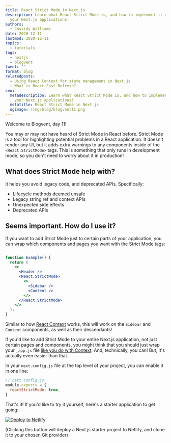 ```yaml
---
title: React Strict Mode in Next.js
description: Learn what React Strict Mode is, and how to implement it across
  your Next.js applications!
authors:
  - Cassidy Williams
date: 2020-12-11
lastmod: 2020-12-11
topics:
  - tutorials
tags:
  - nextjs
  - blogvent
tweet: ""
format: blog
relatedposts:
  - Using React Context for state management in Next.js
  - What is React Fast Refresh?
seo:
  metadescription: Learn what React Strict Mode is, and how to implement it across
    your Next.js applications!
  metatitle: React Strict Mode in Next.js
  ogimage: /img/blog/blogvent11.png
---
```

Welcome to Blogvent, day 11!

You may or may not have heard of Strict Mode in React before. Strict Mode is a tool for highlighting potential problems in a React application. It doesn't render any UI, but it adds extra warnings to any components inside of the `<React.StrictMode>` tags. This is something that only runs in development mode, so you don't need to worry about it in production!

## What does Strict Mode help with?
It helps you avoid legacy code, and deprecated APIs. Specifically:

- Lifecycle methods [deemed unsafe](https://reactjs.org/blog/2018/03/27/update-on-async-rendering.html)
- Legacy string ref and context APIs
- Unexpected side effects
- Deprecated APIs

## Seems important. How do I use it?
If you want to add Strict Mode just to certain parts of your application, you can wrap which components and pages you want with the Strict Mode tags:

```jsx

function Example() {
  return (
    <>
      <Header />
      <React.StrictMode>
        <>
          <Sidebar />
          <Content />
        </>
      </React.StrictMode>
    </>
  );
}
```

Similar to how [React Context](https://reactjs.org/docs/context.html) works, this will work on the `Sidebar` and `Content` components, as well as their descendants!

If you'd like to add Strict Mode to your entire Next.js application, not just certain pages and components, you might think that you should just wrap your `_app.js` file [like you do with Context](https://www.netlify.com/blog/2020/12/01/using-react-context-for-state-management-in-next.js/?utm_source=blog&utm_medium=nextcontext-cs&utm_campaign=devex). And, technically, you can! But, it's actually even easier than that.

In your `next.config.js` file at the top level of your project, you can enable it in one line:

```js
// next.config.js
module.exports = {
  reactStrictMode: true,
}
```

That's it! If you'd like to try it yourself, here's a starter application to get going:

[![Deploy to Netlify](https://www.netlify.com/img/deploy/button.svg)](https://app.netlify.com/start/deploy?repository=https://github.com/cassidoo/next-netlify-starter&utm_source=blog&utm_medium=nextstarterstrictmode-cs&utm_campaign=devex)

(Clicking this button will deploy a Next.js starter project to Netlify, and clone it to your chosen Git provider)
